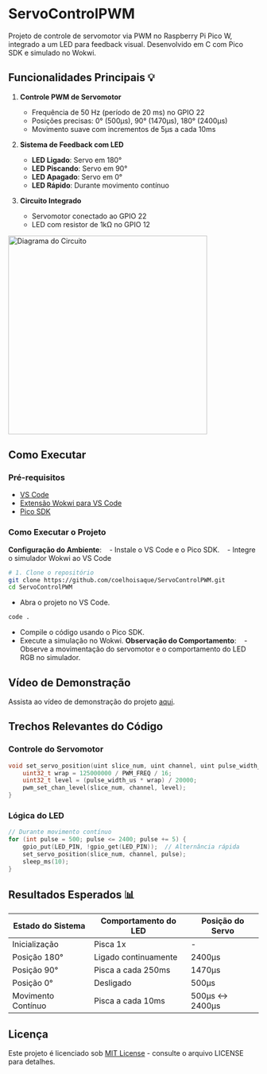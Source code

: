 # ServoControlPWM 

Projeto de controle de servomotor via PWM no Raspberry Pi Pico W, integrado a um LED para feedback visual. Desenvolvido em C com Pico SDK e simulado no Wokwi.

## Funcionalidades Principais 💡
1. **Controle PWM de Servomotor**
   - Frequência de 50 Hz (período de 20 ms) no GPIO 22
   - Posições precisas: 0° (500µs), 90° (1470µs), 180° (2400µs)
   - Movimento suave com incrementos de 5µs a cada 10ms

2. **Sistema de Feedback com LED**
   - **LED Ligado**: Servo em 180°
   - **LED Piscando**: Servo em 90°
   - **LED Apagado**: Servo em 0°
   - **LED Rápido**: Durante movimento contínuo

3. **Circuito Integrado**
   - Servomotor conectado ao GPIO 22
   - LED com resistor de 1kΩ no GPIO 12

<img src="https://raw.githubusercontent.com/coelhoisaque/ServoControlPWM/main/circuit_diagram.png" width="400" alt="Diagrama do Circuito">

## Como Executar 

### Pré-requisitos
- [VS Code](https://code.visualstudio.com/)
- [Extensão Wokwi para VS Code](https://docs.wokwi.com/vscode/getting-started)
- [Pico SDK](https://www.raspberrypi.com/documentation/microcontrollers/c-sdk.html)

### Como Executar o Projeto

**Configuração do Ambiente**:
   - Instale o VS Code e o Pico SDK.
   - Integre o simulador Wokwi ao VS Code
```bash
# 1. Clone o repositório
git clone https://github.com/coelhoisaque/ServoControlPWM.git
cd ServoControlPWM
```
- Abra o projeto no VS Code.
```bash
code .
```
- Compile o código usando o Pico SDK.
- Execute a simulação no Wokwi.
**Observação do Comportamento**:
   - Observe a movimentação do servomotor e o comportamento do LED RGB no simulador.
## Vídeo de Demonstração

  Assista ao vídeo de demonstração do projeto [aqui](https://youtu.be/6wdlqLGdoDs).
## Trechos Relevantes do Código 

### Controle do Servomotor
```c
void set_servo_position(uint slice_num, uint channel, uint pulse_width_us) {
    uint32_t wrap = 125000000 / PWM_FREQ / 16;
    uint32_t level = (pulse_width_us * wrap) / 20000;
    pwm_set_chan_level(slice_num, channel, level);
}
```

### Lógica do LED
```c
// Durante movimento contínuo
for (int pulse = 500; pulse <= 2400; pulse += 5) {
    gpio_put(LED_PIN, !gpio_get(LED_PIN));  // Alternância rápida
    set_servo_position(slice_num, channel, pulse);
    sleep_ms(10);
}
```

## Resultados Esperados 📊
| Estado do Sistema  | Comportamento do LED | Posição do Servo |
| ------------------ | -------------------- | ---------------- |
| Inicialização      | Pisca 1x             | -                |
| Posição 180°       | Ligado continuamente | 2400µs           |
| Posição 90°        | Pisca a cada 250ms   | 1470µs           |
| Posição 0°         | Desligado            | 500µs            |
| Movimento Contínuo | Pisca a cada 10ms    | 500µs ↔ 2400µs   |

## Licença 
Este projeto é licenciado sob [MIT License](https://mit-license.org/) - consulte o arquivo LICENSE para detalhes.

